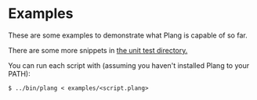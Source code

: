 # Examples
These are some examples to demonstrate what Plang is capable of so far.

There are some more snippets in [the unit test directory.](../test/)

You can run each script with (assuming you haven't installed Plang to your PATH):

    $ ../bin/plang < examples/<script.plang>

